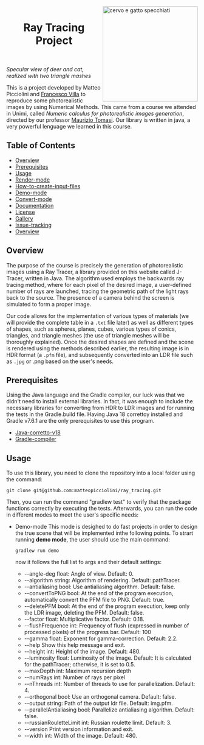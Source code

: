 <img align="right" img src="https://github.com/matteopicciolini/ray_tracing/assets/116730685/f64d7b32-25f2-4a6d-a465-07ba183f2b0b" alt="cervo e gatto specchiati"  width="250">

 <h1 align="center">  Ray Tracing Project </h1> <br>


*Specular view of deer and cat, realized with two triangle mashes*

This is a project developed by Matteo Picciolini and [Francesco Villa][1] to reproduce some photorealistic images by using Numerical Methods. This came from a course we attended in Unimi, called *Numeric calculus for photorealistic images generation*, directed by our professor [Maurizio Tomasi][2].
Our library is written in java, a very powerful lenguage we learned in this course. 


## Table of Contents
- [Overview](#Overview)
- [Prerequisites](#Prerequisites)
- [Usage](#Usage)
- [Render-mode](#Render-mode)
- [How-to-create-input-files](#How-to-create-input-files)
- [Demo-mode](#Demo-mode)
- [Convert-mode](#Convert-mode)
- [Documentation](#Documentation)
- [License](#License)
- [Gallery](#Gallery)
- [Issue-tracking](#Issue-tracking)
- [Overview](#Overview)

## Overview 

The purpose of the course is precisely the generation of photorealistic images using a Ray Tracer, a library provided on this website called J-Tracer, written in Java.
The algorithm used employs the backwards ray tracing method, where for each pixel of the desired image, a user-defined number of rays are launched, tracing the geometric path of the light rays back to the source. The presence of a camera behind the screen is simulated to form a proper image.

Our code allows for the implementation of various types of materials (we will provide the complete table in a `.txt` file later) as well as different types of shapes, such as spheres, planes, cubes, various types of conics, triangles, and triangle meshes (the use of triangle meshes will be thoroughly explained).
Once the desired shapes are defined and the scene is rendered using the methods described earlier, the resulting image is in HDR format (a `.pfm` file), and subsequently converted into an LDR file such as `.jpg` or .png based on the user's needs.

## Prerequisites


Using the Java language and the Gradle compiler, our luck was that we didn't need to install external libraries. In fact, it was enough to include the necessary libraries for converting from HDR to LDR images and for running the tests in the Gradle.build file.
Having Java 18 correttoy installed and Gradle v7.6.1 are the only prerequisites to use this program.
- [Java-corretto-v18](https://www.oracle.com/java/technologies/javase/jdk18-archive-downloads.html)
- [Gradle-compiler](https://gradle.org/releases/)

## Usage

To use this library, you need to clone the repository into a local folder using the command:

    git clone git@github.com:matteopicciolini/ray_tracing.git

Then, you can run the command "gradlew test" to verify that the package functions correctly by executing the tests.
Afterwards, you can run the code in different modes to meet the user's specific needs:
- Demo-mode
  This mode is desighed to do fast projects in order to design the true scene that will be implemented inthe following points.
  To strart running **demo mode**, the user should use the main command:

      gradlew run demo

  now it follows the full list fo args and their default settings:
  
  - --angle-deg            float: Angle of view. Default: 0.
  - --algorithm            string: Algorithm of rendering. Default: pathTracer.
  - --antialiasing         bool: Use antialiasing algorithm. Default: false.
  - --convertToPNG         bool: At the end of the program execution, automatically convert the PFM file to PNG.
                               Default: true.
  - --deletePFM            bool: At the end of the program execution, keep only the LDR image, deleting the PFM.
                               Default: false.
  - --factor               float: Multiplicative factor. Default: 0.18.
  - --flushFrequence       int: Frequency of flush (expressed in number of processed pixels) of the progress bar.
                               Default: 100         
  - --gamma                float: Exponent for gamma-correction. Default: 2.2.
  - --help                 Show this help message and exit.
  - --height               int: Height of the image. Default: 480.
  - --luminosity           float: Luminosity of the image. 	 Default: It is calculated for the pathTracer; otherwise,
                               it is set to 0.5.
  - --maxDepth             int: Maximum recursion depth
  - --numRays              int: Number of rays per pixel
  - --nThreads             int: Number of threads to use for parallelization. Default: 4.
  - --orthogonal           bool: Use an orthogonal camera. Default: false.
  - --output       string: Path of the output ldr file. Default: img.pfm.
  - --parallelAntialiasing bool: Parallelize antialiasing algorithm. Default: false.
  - --russianRouletteLimit int: Russian roulette limit. Default: 3.
  - --version              Print version information and exit.
  - --width                int: Width of the image. Default: 480.



[1]: https://github.com/fravij99
[2]: https://github.com/ziotom78
